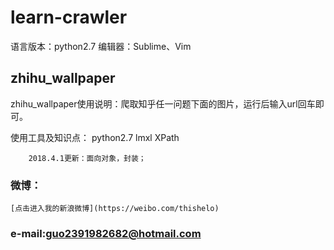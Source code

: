 # learn-crawler

语言版本：python2.7
编辑器：Sublime、Vim

## zhihu_wallpaper

zhihu_wallpaper使用说明：爬取知乎任一问题下面的图片，运行后输入url回车即可。

使用工具及知识点：
python2.7
lmxl
XPath

		2018.4.1更新：面向对象，封装；


### 微博：
    [点击进入我的新浪微博](https://weibo.com/thishelo)
    
### e-mail:guo2391982682@hotmail.com

